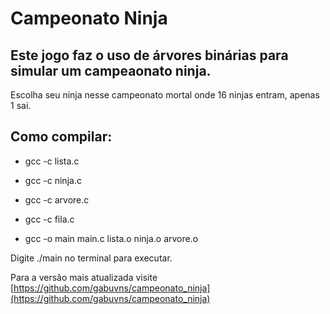 # Campeonato Ninja

## Este jogo faz o uso de árvores binárias para simular um campeaonato ninja.
Escolha seu ninja nesse campeonato mortal onde 16 ninjas entram, apenas 1 sai.

## Como compilar:
- gcc -c lista.c

- gcc -c ninja.c

- gcc -c arvore.c

- gcc -c fila.c

- gcc -o main main.c lista.o ninja.o arvore.o

Digite ./main no terminal para executar.

Para a versão mais atualizada visite  [https://github.com/gabuvns/campeonato_ninja](https://github.com/gabuvns/campeonato_ninja)